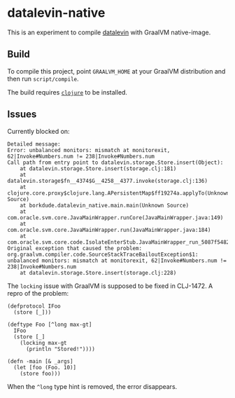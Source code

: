 # datalevin-native

This is an experiment to compile [datalevin](https://github.com/juji-io/datalevin) with GraalVM native-image.

## Build

To compile this project, point `GRAALVM_HOME` at your GraalVM distribution and
then run `script/compile`.

The build requires
[`clojure`](https://clojure.org/guides/getting_started#_clojure_installer_and_cli_tools)
to be installed.

## Issues

Currently blocked on:

``` shell
Detailed message:
Error: unbalanced monitors: mismatch at monitorexit, 62|Invoke#Numbers.num != 238|Invoke#Numbers.num
Call path from entry point to datalevin.storage.Store.insert(Object):
	at datalevin.storage.Store.insert(storage.clj:181)
	at datalevin.storage$fn__4374$G__4258__4377.invoke(storage.clj:136)
	at clojure.core.proxy$clojure.lang.APersistentMap$ff19274a.applyTo(Unknown Source)
	at borkdude.datalevin_native.main.main(Unknown Source)
	at com.oracle.svm.core.JavaMainWrapper.runCore(JavaMainWrapper.java:149)
	at com.oracle.svm.core.JavaMainWrapper.run(JavaMainWrapper.java:184)
	at com.oracle.svm.core.code.IsolateEnterStub.JavaMainWrapper_run_5087f5482cc9a6abc971913ece43acb471d2631b(generated:0)
Original exception that caused the problem: org.graalvm.compiler.code.SourceStackTraceBailoutException$1: unbalanced monitors: mismatch at monitorexit, 62|Invoke#Numbers.num != 238|Invoke#Numbers.num
	at datalevin.storage.Store.insert(storage.clj:228)
```

The `locking` issue with GraalVM is supposed to be fixed in CLJ-1472. A repro of the problem:

``` shell
(defprotocol IFoo
  (store [_]))

(deftype Foo [^long max-gt]
  IFoo
  (store [_]
    (locking max-gt
      (println "Stored!"))))

(defn -main [& _args]
  (let [foo (Foo. 10)]
    (store foo)))
```

When the `^long` type hint is removed, the error disappears.
